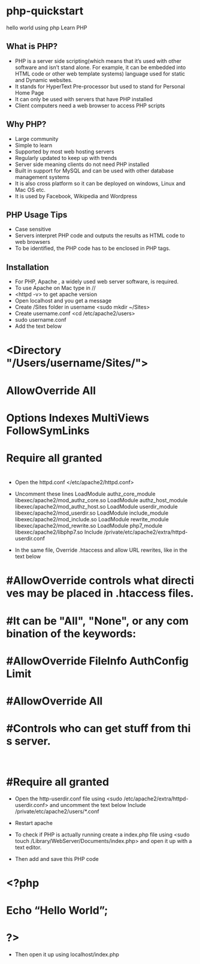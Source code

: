 # php-quickstart
hello world using php 
Learn PHP

## What is PHP?
- PHP is a server side scripting(which means that it’s used with other software and isn’t stand alone. For example, it can be embedded into HTML code or other web template systems) language used for static and Dynamic websites. 
- It stands for HyperText Pre-processor but used to stand for Personal Home Page
- It can only be used with servers that have PHP installed 
- Client computers need a web browser to access PHP scripts

## Why PHP?
- Large community
- Simple to learn
- Supported by most web hosting servers 
- Regularly updated to keep up with trends
- Server side meaning clients do not need PHP installed
- Built in support for MySQL and can be used with other database management systems
- It is also cross platform so it can be deployed on windows, Linux and Mac OS etc.
- It is used by Facebook, Wikipedia and Wordpress

## PHP Usage Tips
- Case sensitive
- Servers interpret PHP code and outputs the results as HTML code to web browsers
- To be identified, the PHP code has to be enclosed in PHP  tags.

## Installation 
- For PHP, Apache , a widely used web server software, is required. 
- To use Apache on Mac type in  <sudo apachectl start >/<sudo apachectl stop>/<sudo apachectl restart>
- <httpd -v> to get apache version
- Open localhost and you get a message
- Create /Sites folder in username <sudo mkdir ~/Sites>
- Create username.conf <cd /etc/apache2/users>
- sudo <text editor> username.conf
- Add the text below 
# <Directory "/Users/username/Sites/">
# AllowOverride All
# Options Indexes MultiViews FollowSymLinks
# Require all granted
# </Directory>
- Open the httpd.conf </etc/apache2/httpd.conf>
- Uncomment these lines 
LoadModule authz_core_module libexec/apache2/mod_authz_core.so
LoadModule authz_host_module libexec/apache2/mod_authz_host.so
LoadModule userdir_module libexec/apache2/mod_userdir.so
LoadModule include_module libexec/apache2/mod_include.so
LoadModule rewrite_module libexec/apache2/mod_rewrite.so
LoadModule php7_module libexec/apache2/libphp7.so
Include /private/etc/apache2/extra/httpd-userdir.conf

- In the same file, Override .htaccess and allow URL rewrites, like in the text below 
# #AllowOverride controls what directives may be placed in .htaccess files.
# #It can be "All", "None", or any combination of the keywords:
# #AllowOverride FileInfo AuthConfig Limit
     
# #AllowOverride All

# #Controls who can get stuff from this server.
    
# #Require all granted
    
    
- Open the http-userdir.conf file  using <sudo <text editor> /etc/apache2/extra/httpd-userdir.conf> and uncomment the text below 
Include /private/etc/apache2/users/*.conf

- Restart apache <sudo apachectl restart>

- To check if PHP is actually running create a index.php file using <sudo touch /Library/WebServer/Documents/index.php> and open it up with a text editor.
- Then add  and save this PHP code

# <?php
# Echo “Hello World”;
# ?>

- Then open it up using localhost/index.php
